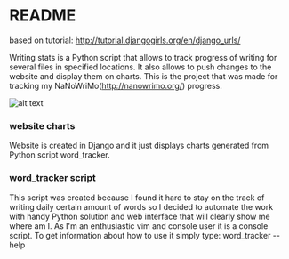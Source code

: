 # README #

based on tutorial: http://tutorial.djangogirls.org/en/django_urls/

Writing stats is a Python script that allows to track progress of writing for several files in specified locations. 
It also allows to push changes to the website and display them on charts. This is the project that was made for tracking my 
NaNoWriMo(http://nanowrimo.org/) progress.

![alt text](https://github.com/adrijanik/writing-stats/writing_stats.png "website")

### website charts ###

Website is created in Django and it just displays charts generated from Python script word_tracker.


### word_tracker script ###

This script was created because I found it hard to stay on the track of writing daily certain amount of words so I decided to automate the work with handy Python solution and web interface that will clearly show me where am I. As I'm an enthusiastic vim and console user it is a console script. To get information about how to use it simply type: word_tracker --help

